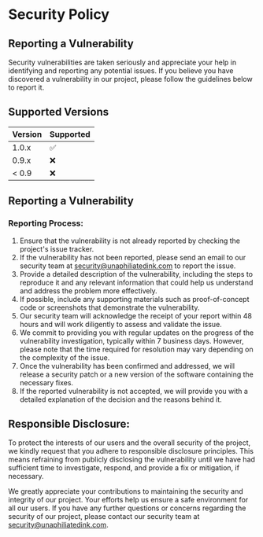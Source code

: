 # Security Policy

## Reporting a Vulnerability

Security vulnerabilities are taken seriously and appreciate your help in identifying and reporting any potential issues. If you believe you have discovered a vulnerability in our project, please follow the guidelines below to report it.

## Supported Versions

| Version | Supported          |
| ------- | ------------------ |
| 1.0.x   | :white_check_mark: |
| 0.9.x   | :x:                |
| < 0.9   | :x:                |

## Reporting a Vulnerability

### Reporting Process:

1. Ensure that the vulnerability is not already reported by checking the project's issue tracker.
2. If the vulnerability has not been reported, please send an email to our security team at security@unaphiliatedink.com to report the issue.
3. Provide a detailed description of the vulnerability, including the steps to reproduce it and any relevant information that could help us understand and address the problem more effectively.
4. If possible, include any supporting materials such as proof-of-concept code or screenshots that demonstrate the vulnerability.
5. Our security team will acknowledge the receipt of your report within 48 hours and will work diligently to assess and validate the issue.
6. We commit to providing you with regular updates on the progress of the vulnerability investigation, typically within 7 business days. However, please note that the time required for resolution may vary depending on the complexity of the issue.
7. Once the vulnerability has been confirmed and addressed, we will release a security patch or a new version of the software containing the necessary fixes.
8. If the reported vulnerability is not accepted, we will provide you with a detailed explanation of the decision and the reasons behind it.

## Responsible Disclosure:
To protect the interests of our users and the overall security of the project, we kindly request that you adhere to responsible disclosure principles. This means refraining from publicly disclosing the vulnerability until we have had sufficient time to investigate, respond, and provide a fix or mitigation, if necessary.

We greatly appreciate your contributions to maintaining the security and integrity of our project. Your efforts help us ensure a safe environment for all our users. If you have any further questions or concerns regarding the security of our project, please contact our security team at security@unaphiliatedink.com.
